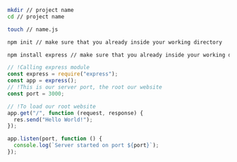 <!-- !Create a directory and open that working directory -->

```bash
mkdir // project name
cd // project name
```

<!-- !Create your main (javascript) file -->

```bash
touch // name.js
```

<!-- !Create a (package.json) file for your project -->

```bash
npm init // make sure that you already inside your working directory
```

<!-- !Installing express -->

```bash
npm install express // make sure that you already inside your working directory
```

<!-- !Setup our server -->

```javascript
// !Calling express module
const express = require("express");
const app = express();
// !This is our server port, the root our website
const port = 3000;

// !To load our root website
app.get("/", function (request, response) {
  res.send("Hello World!");
});

app.listen(port, function () {
  console.log(`Server started on port ${port}`);
});
```
